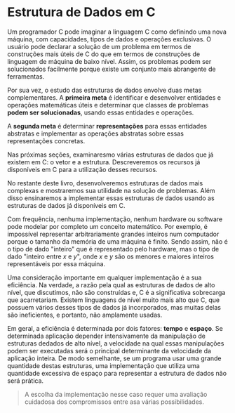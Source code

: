 # Estrutura de Dados em C

Um programador C pode imaginar a linguagem C como definindo uma nova máquina, com capacidades, tipos de dados e operações exclusivas. O usuário pode declarar a solução de um problema em termos de construções mais úteis de C do que em termos de construções de linguagem de máquina de baixo nível. Assim, os problemas podem ser solucionados facilmente porque existe um conjunto mais abrangente de ferramentas.

Por sua vez, o estudo das estruturas de dados envolve duas metas complementares. A **primeira meta** é identificar e desenvolver entidades e operações matemáticas úteis e determinar que classes de problemas **podem ser solucionadas**, usando essas entidades e operações.

A **segunda meta** é determinar **representações** para essas entidades abstratas e implementar as operações abstratas sobre essas representações concretas.

Nas próximas seções, examinaresmo várias estruturas de dados que já existem em C: o vetor e a estrutura. Descreveremos os recursos já disponíveis em C para a utilização desses recursos.

No restante deste livro, desenvolveremos estruturas de dados mais complexas e mostraremos sua utilidade na solução de problemas. Além disso ensinaremos a implementar essas estruturas de dados usando as estruturas de dados já disponíveis em C.

Com frequência, nenhuma implementação, nenhum hardware ou software pode modelar por completo um conceito matemático. Por exemplo, é impossível representar arbitrariamente grandes inteiros num computador porque o tamanho da memória de uma máquina é finito. Sendo assim, não é o tipo de dado "inteiro" que é representado pelo hardware, mas o tipo de dado "inteiro entre _x_ e _y_", onde _x_ e _y_ são os menores e maiores inteiros representáveis por essa máquina.

Uma consideração importante em qualquer implementação é a sua eficiência. Na verdade, a razão pela qual as estruturas de dados de alto nível, que discutimos, não são construídas e, C é a significativa sobrecarga que acarretariam. Existem linguagens de nível muito mais alto que C, que possuem vários desses tipos de dados já incorporados, mas muitas delas são ineficientes, e portanto, não amplamente usadas.

Em geral, a eficiência é determinada por dois fatores: **tempo** e **espaço**. Se determinada aplicação depender intensivamente da manipulação de estruturas dedados de alto nível, a velocidade na qual essas manipulações podem ser executadas será o principal determinante da velocidade da aplicação inteira. De modo semelhante, se um programa usar uma grande quantidade destas estruturas, uma implementação que utiliza uma quantidade excessiva de espaço para representar a estrutura de dados não será prática.

> A escolha da implementação nesse caso requer uma avaliação cuidadosa dos compromissos entre asa várias possibilidades.
